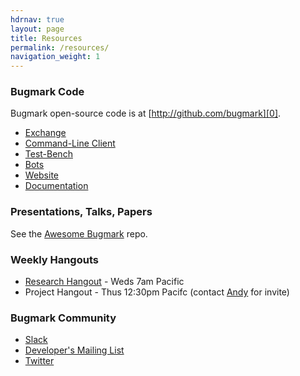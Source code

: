 ```yaml
---
hdrnav: true
layout: page
title: Resources
permalink: /resources/
navigation_weight: 1
---
```


### Bugmark Code

Bugmark open-source code is at [http://github.com/bugmark][0].

- [Exchange](https://github.com/bugmark/exchange)
- [Command-Line Client](https://github.com/bugmark/bmx_cl_ruby)
- [Test-Bench](https://github.com/bugmark/test_bench)
- [Bots](https://github.com/bugmark/bots)
- [Website](https://github.com/bugmark/website)
- [Documentation](https://github.com/bugmark/bugmark_docs)

### Presentations, Talks, Papers

See the [Awesome Bugmark][1] repo.

### Weekly Hangouts

- [Research Hangout][rh] - Weds 7am Pacific
- Project Hangout - Thus 12:30pm Pacifc (contact [Andy][ph] for invite) 

### Bugmark Community

- [Slack][2]
- [Developer's Mailing List][3]
- [Twitter][4]

[0]: https://github.com/bugmark
[1]: https://github.com/bugmark/awesome-bugmark
[2]: https://bugmark.slack.com
[3]: https://groups.google.com/forum/#!forum/bugmark_dev
[4]: https://twitter.com/getbugmark

[rh]: https://hangouts.google.com/hangouts/_/calendar/ODRqbGNnN3A1dXMyYmVmbXFiODJlZGh0aG9AZ3JvdXAuY2FsZW5kYXIuZ29vZ2xlLmNvbQ.5rj8ua5bjqdoos5qi57tcdin7s?authuser=0
[ph]: mailto:andy@r210.com
